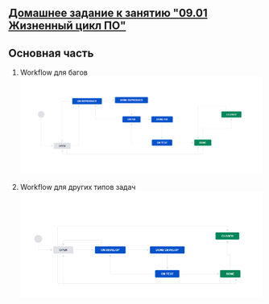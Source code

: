## [Домашнее задание к занятию "09.01 Жизненный цикл ПО"](https://github.com/netology-code/mnt-homeworks/tree/master/09-ci-01-intro)
## 

## Основная часть

1. Workflow для багов  
![img_1.png](img_1.png)


2. Workflow для других типов задач  
![img.png](img.png)